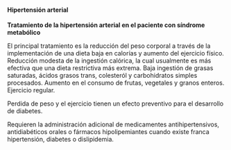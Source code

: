 #### Hipertensión arterial

**Tratamiento de la hipertensión arterial en el paciente con síndrome metabólico**

El principal tratamiento es la reducción del peso corporal a través de la implementación de una dieta baja en calorías y aumento del ejercicio físico. Reducción modesta de la ingestión calórica, la cual usualmente  es más efectiva que una dieta restrictiva más extrema.
Baja ingestión de grasas saturadas, ácidos grasos trans, colesteról y carbohidratos simples procesados.
Aumento en el consumo de frutas, vegetales y granos enteros.
Ejercicio regular.

Perdida de peso y el ejercicio tienen un efecto preventivo para el desarrollo de diabetes.

Requieren la administración adicional de medicamentes antihipertensivos, antidiabéticos orales o fármacos hipolipemiantes cuando existe franca hipertensión, diabetes o dislipidemia.
